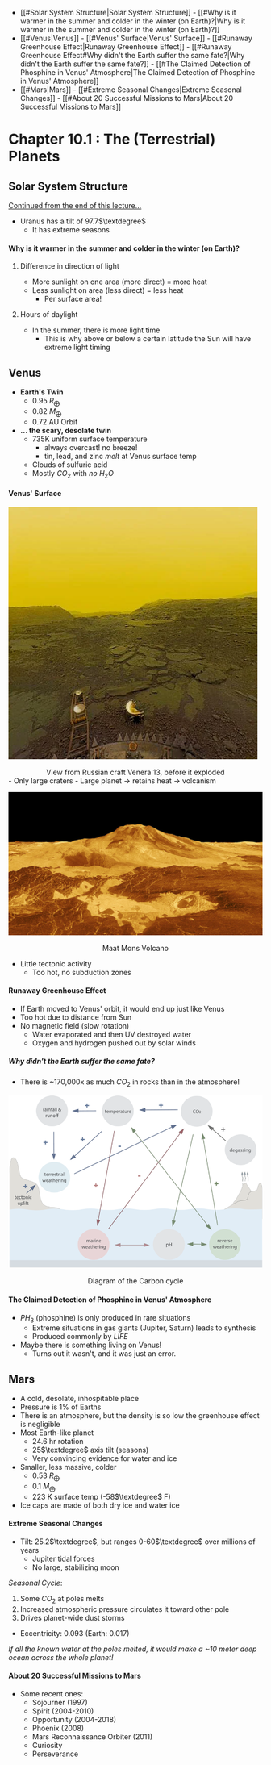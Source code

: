 - [[#Solar System Structure|Solar System Structure]]
		- [[#Why is it warmer in the summer and colder in the winter (on Earth)?|Why is it warmer in the summer and colder in the winter (on Earth)?]]
- [[#Venus|Venus]]
		- [[#Venus' Surface|Venus' Surface]]
		- [[#Runaway Greenhouse Effect|Runaway Greenhouse Effect]]
			- [[#Runaway Greenhouse Effect#Why didn't the Earth suffer the same fate?|Why didn't the Earth suffer the same fate?]]
		- [[#The Claimed Detection of Phosphine in Venus' Atmosphere|The Claimed Detection of Phosphine in Venus' Atmosphere]]
- [[#Mars|Mars]]
		- [[#Extreme Seasonal Changes|Extreme Seasonal Changes]]
		- [[#About 20 Successful Missions to Mars|About 20 Successful Missions to Mars]]

# Chapter 10.1 : The (Terrestrial) Planets

## Solar System Structure
[Continued from the end of this lecture...](ASTRO2%2009-18-23%20Lecture%2010.md)

- Uranus has a tilt of 97.7$\textdegree$
	- It has extreme seasons

#### Why is it warmer in the summer and colder in the winter (on Earth)?

1. Difference in direction of light
	- More sunlight on one area (more direct) = more heat
	- Less sunlight on area (less direct) = less heat 
		- Per surface area!

2. Hours of daylight
	- In the summer, there is more light time
		- This is why above or below a certain latitude the Sun will have extreme light timing

## Venus
- **Earth's Twin**
	- 0.95 $R_{⨁}$
	- 0.82 $M_⨁$ 
	- 0.72 AU Orbit
- **... the scary, desolate twin**
	- 735K uniform surface temperature
		- always overcast! no breeze!
		- tin, lead, and zinc *melt* at Venus surface temp
	- Clouds of sulfuric acid
	- Mostly $CO_{2}$ with *no* $H_{2}O$

#### Venus' Surface
![center](../zassets/Pasted%20image%2020230920120302.png)
<div style="text-align: center; width: 100%;">View from Russian craft Venera 13, before it exploded</div>
- Only large craters
- Large planet → retains heat → volcanism

![center](../zassets/Pasted%20image%2020230920120426.png)

<div style="text-align: center; width: 100%;">Maat Mons Volcano</div>

- Little tectonic activity
	- Too hot, no subduction zones

#### Runaway Greenhouse Effect
- If Earth moved to Venus' orbit, it would end up just like Venus
- Too hot due to distance from Sun
- No magnetic field (slow rotation)
	- Water evaporated and then UV destroyed water
	- Oxygen and hydrogen pushed out by solar winds
##### Why didn't the Earth suffer the same fate?
- There is ~170,000x as much $CO_{2}$ in rocks than in the atmosphere!

![center](../zassets/Pasted%20image%2020230920121101.png)

<div style="text-align: center; width: 100%;">DIagram of the Carbon cycle</div>

#### The Claimed Detection of Phosphine in Venus' Atmosphere
- $PH_{3}$ (phosphine) is only produced in rare situations
	- Extreme situations in gas giants (Jupiter, Saturn) leads to synthesis
	- Produced commonly by *LIFE*
- Maybe there is something living on Venus!
	- Turns out it wasn't, and it was just an error.

## Mars
- A cold, desolate, inhospitable place
- Pressure is 1% of Earths
- There is an atmosphere, but the density is so low the greenhouse effect is negligible
- Most Earth-like planet
	- 24.6 hr rotation
	- 25$\textdegree$ axis tilt (seasons)
	- Very convincing evidence for water and ice
- Smaller, less massive, colder
	- 0.53 $R_{⨁}$
	- 0.1 $M_{⨁}$
	- 223 K surface temp (-58$\textdegree$ F)
- Ice caps are made of both dry ice and water ice

#### Extreme Seasonal Changes
- Tilt: 25.2$\textdegree$, but ranges 0-60$\textdegree$ over millions of years
	- Jupiter tidal forces
	- No large, stabilizing moon

*Seasonal Cycle*:
1. Some $CO_{2}$ at poles melts
2. Increased atmospheric pressure circulates it toward other pole
3. Drives planet-wide dust storms

- Eccentricity: 0.093 (Earth: 0.017)

*If all the known water at the poles melted, it would make a ~10 meter deep ocean across the whole planet!*

#### About 20 Successful Missions to Mars
- Some recent ones:
	- Sojourner (1997)
	- Spirit (2004-2010)
	- Opportunity (2004-2018)
	- Phoenix (2008)
	- Mars Reconnaissance Orbiter (2011)
	- Curiosity
	- Perseverance

